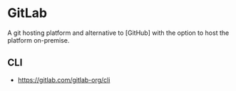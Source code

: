 # GitLab

A git hosting platform and alternative to [GitHub] with the option to host the platform on-premise.

## CLI

- https://gitlab.com/gitlab-org/cli
